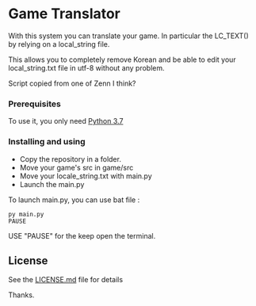 #  Game Translator

With this system you can translate your game. In particular the LC_TEXT() by relying on a local_string file.

This allows you to completely remove Korean and be able to edit your local_string.txt file in utf-8 without any problem.

Script copied from one of Zenn I think? 

### Prerequisites

To use it, you only need [Python 3.7](https://www.python.org/)


### Installing and using

* Copy the repository in a folder.
* Move your game's src in game/src
* Move your locale_string.txt with main.py
* Launch the main.py 

To launch main.py, you can use bat file :
```
py main.py
PAUSE
```
USE "PAUSE" for the keep open the terminal.

## License

See the [LICENSE.md](LICENSE.md) file for details

Thanks.
